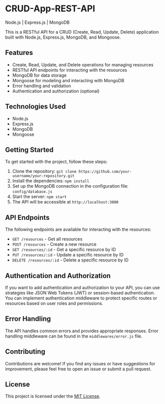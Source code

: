# CRUD-App-REST-API
Node.js | Express.js | MongoDB

This is a RESTful API for a CRUD (Create, Read, Update, Delete) application built with Node.js, Express.js, MongoDB, and Mongoose.

## Features

- Create, Read, Update, and Delete operations for managing resources
- RESTful API endpoints for interacting with the resources
- MongoDB for data storage
- Mongoose for modeling and interacting with MongoDB
- Error handling and validation
- Authentication and authorization (optional)

## Technologies Used

- Node.js
- Express.js
- MongoDB
- Mongoose

## Getting Started

To get started with the project, follow these steps:

1. Clone the repository: `git clone https://github.com/your-username/your-repository.git`
2. Install the dependencies: `npm install`
3. Set up the MongoDB connection in the configuration file: `config/database.js`
4. Start the server: `npm start`
5. The API will be accessible at `http://localhost:3000`

## API Endpoints

The following endpoints are available for interacting with the resources:

- `GET /resources` - Get all resources
- `POST /resources` - Create a new resource
- `GET /resources/:id` - Get a specific resource by ID
- `PUT /resources/:id` - Update a specific resource by ID
- `DELETE /resources/:id` - Delete a specific resource by ID

## Authentication and Authorization

If you want to add authentication and authorization to your API, you can use strategies like JSON Web Tokens (JWT) or session-based authentication. You can implement authentication middleware to protect specific routes or resources based on user roles and permissions.

## Error Handling

The API handles common errors and provides appropriate responses. Error handling middleware can be found in the `middlewares/error.js` file.

## Contributing

Contributions are welcome! If you find any issues or have suggestions for improvement, please feel free to open an issue or submit a pull request.

## License

This project is licensed under the [MIT License](LICENSE).
